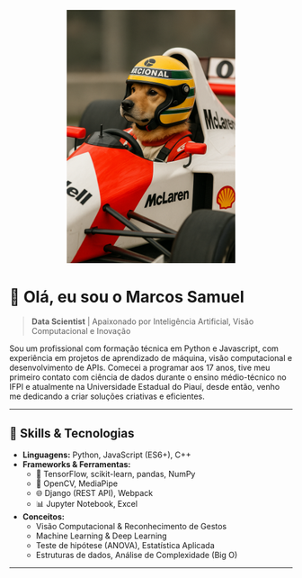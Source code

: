 <!-- Imagem de destaque -->
<p align="center">
  <img src="https://github.com/Samuka-Vey/README.md/blob/main/20250423_1107_Cachorro%20Piloto%20de%20F1_simple_compose_01jshfh00dfnnvqpyd1y3nj5bq%20(1).png" alt="Cachorro Piloto de F1" width="300"/>
</p>

# 👋 Olá, eu sou o Marcos Samuel

> **Data Scientist** | Apaixonado por Inteligência Artificial, Visão Computacional e Inovação  

Sou um profissional com formação técnica em Python e Javascript, com experiência em projetos de aprendizado de máquina, visão computacional e desenvolvimento de APIs. Comecei a programar aos 17 anos, tive meu primeiro contato com ciência de dados durante o ensino médio-técnico no IFPI e atualmente na Universidade Estadual do Piauí, desde então, venho me dedicando a criar soluções criativas e eficientes.

---

## 🚀 Skills & Tecnologias

- **Linguagens:** Python, JavaScript (ES6+), C++  
- **Frameworks & Ferramentas:**  
  - 🐍 TensorFlow, scikit-learn, pandas, NumPy  
  - 🎥 OpenCV, MediaPipe  
  - 🌐 Django (REST API), Webpack  
  - 📊 Jupyter Notebook, Excel  
- **Conceitos:**  
  - Visão Computacional & Reconhecimento de Gestos  
  - Machine Learning & Deep Learning  
  - Teste de hipótese (ANOVA), Estatística Aplicada  
  - Estruturas de dados, Análise de Complexidade (Big O)  

---
